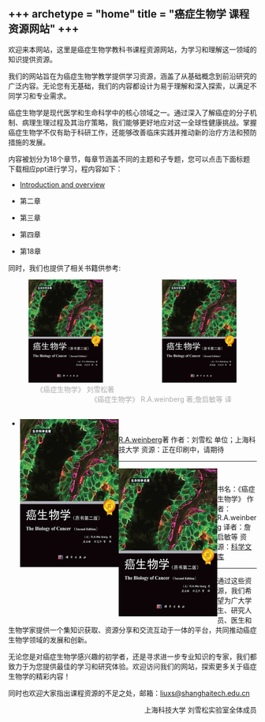 +++
archetype = "home"
title = "癌症生物学 课程资源网站"
+++
---

欢迎来本网站，这里是癌症生物学教科书课程资源网站，为学习和理解这一领域的知识提供资源。

我们的网站旨在为癌症生物学教学提供学习资源，涵盖了从基础概念到前沿研究的广泛内容。无论您有无基础，我们的内容都设计为易于理解和深入探索，以满足不同学习和专业需求。

癌症生物学是现代医学和生命科学中的核心领域之一。通过深入了解癌症的分子机制、病理生理过程及其治疗策略，我们能够更好地应对这一全球性健康挑战。掌握癌症生物学不仅有助于科研工作，还能够改善临床实践并推动新的治疗方法和预防措施的发展。

内容被划分为18个章节，每章节涵盖不同的主题和子专题，您可以点击下面标题下载相应ppt进行学习，程内容如下：

- [Introduction and overview ](https://github.com/XSLiuLab/CancerBiology/raw/main/ppt/Cancer%20Biology%201-%20Introduction%20and%20overview.pptx)
- 第二章
- 第三章
- 第四章


- 第18章



同时，我们也提供了相关书籍供参考:


<center>
	<img src="https://github.com/XSLiuLab/CancerBiology/blob/main/images/wb_cb.jpeg?raw=Ture" width="30%" />
	&emsp;&emsp;&emsp;&emsp;&emsp;&emsp;&emsp;&emsp;
	<img src="https://github.com/XSLiuLab/CancerBiology/blob/main/images/wb_cb.jpeg?raw=Ture" width="30%" />
	<br/>
	<font color="AAAAAA">《癌症生物学》 刘雪松著</font>
	&emsp;&emsp;&emsp;&emsp;&emsp;&emsp;&emsp;&emsp;
	&emsp;&emsp;&emsp;&emsp;&emsp;&emsp;&emsp;&emsp;
	&emsp;&emsp;&emsp;&emsp;&emsp;&emsp;&emsp;&emsp;
	<font color="AAAAAA">《癌症生物学》 R.A.weinberg 著;詹启敏等 译</font>
</center>
<br/>




- <img align="left" src="https://github.com/XSLiuLab/CancerBiology/blob/main/images/wb_cb.jpeg?raw=Ture" width=200 height=300/>

[R.A.weinberg](https://book.sciencereading.cn/shop/book/Booksimple/show.do?id=B74A1883BA254770AE053020B0A0ADC52000)著
作者：刘雪松
单位；上海科技大学
资源：正在印刷中，请期待

---

- <img align="left" src="https://github.com/XSLiuLab/CancerBiology/blob/main/images/wb_cb.jpeg?raw=Ture" width=200 height=300/>


书名：《癌症生物学》
作者：R.A.weinberg
译者：詹启敏等
资源：[科学文库](https://book.sciencereading.cn/shop/book/Booksimple/show.do?id=B74A1883BA254770AE053020B0A0ADC52000)



---
通过这些资源，我们希望为广大学生、研究人员、医生和生物学家提供一个集知识获取、资源分享和交流互动于一体的平台，共同推动癌症生物学领域的发展和创新。

无论您是对癌症生物学感兴趣的初学者，还是寻求进一步专业知识的专家，我们都致力于为您提供最佳的学习和研究体验。欢迎访问我们的网站，探索更多关于癌症生物学的精彩内容！


同时也欢迎大家指出课程资源的不足之处，邮箱：liuxs@shanghaitech.edu.cn


<p align="right">上海科技大学 刘雪松实验室全体成员</p>

